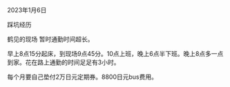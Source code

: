 2023年1月6日

踩坑经历

鹤见的现场 暂时通勤时间超长。

早上8点15分起床，到现场9点45分。10点上班，晚上6点半下班。晚上8点多一点到家。花在路上通勤的时间足足有3小时。

每个月要自己垫付2万日元定期券。8800日元bus费用。